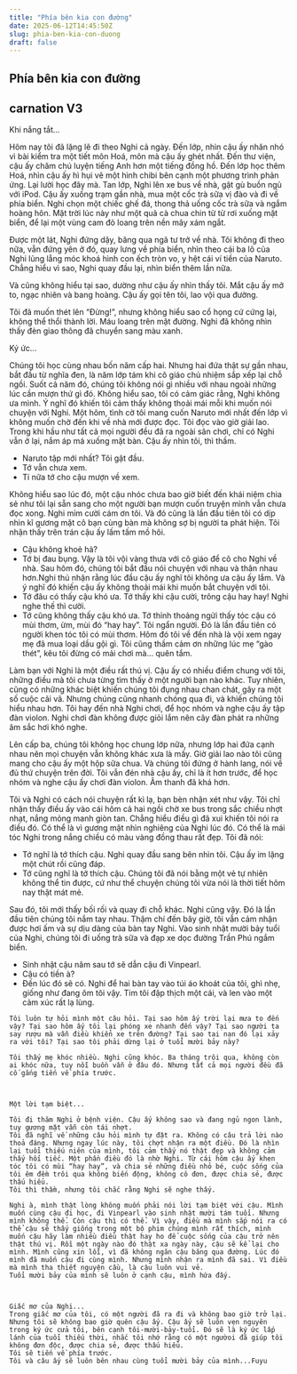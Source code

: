```yaml
---
title: "Phía bên kia con đường"
date: 2025-06-12T14:45:50Z
slug: phia-ben-kia-con-duong
draft: false
---
```


## Phía bên kia con đường

## carnation V3

Khi nắng tắt...

Hôm nay tôi đã lặng lẽ đi theo Nghi cả ngày. Đến lớp, nhìn cậu ấy nhăn nhó vì bài kiểm tra một tiết môn Hoá, môn mà cậu ấy ghét nhất. Đến thư viện, cậu ấy chăm chú luyện tiếng Anh hơn một tiếng đồng hồ. Đến lớp học thêm Hoá, nhìn cậu ấy hì hụi vẽ một hình chibi bên cạnh một phương trình phản ứng. Lại lười học đây mà. Tan lớp, Nghi lên xe bus về nhà, gật gù buồn ngủ với iPod. Cậu ấy xuống trạm gần nhà, mua một cốc trà sữa vị đào và đi về phía biển. Nghi chọn một chiếc ghế đá, thong thả uống cốc trà sữa và ngắm hoàng hôn. Mặt trời lúc này như một quả cà chua chin từ từ rơi xuống mặt biển, để lại một vùng cam đỏ loang trên nền mây xám ngắt.
 
Được một lát, Nghi đứng dậy, băng qua ngã tư trở về nhà. Tôi không đi theo nữa, vẫn đứng yên ở đó, quay lưng về phía biển, nhìn theo cái ba lô của Nghi lủng lẳng móc khoá hình con ếch tròn vo, y hệt cái ví tiền của Naruto.
Chẳng hiểu vì sao, Nghi quay đầu lại, nhìn biển thêm lần nữa.

Và cũng không hiểu tại sao, dường như cậu ấy nhìn thấy tôi. Mắt cậu ấy mở to, ngạc nhiên và bang hoàng. Cậu ấy gọi tên tôi, lao vội qua đường.

Tôi đã muốn thét lên “Đừng!”, nhưng không hiểu sao cổ họng cứ cứng lại, không thể thổi thành lời.
Máu loang trên mặt đường. Nghi đã không nhìn thấy đèn giao thông đã chuyển sang màu xanh.
 
 
 
Ký ức...

Chúng tôi học cùng nhau bốn năm cấp hai. Nhưng hai đứa thật sự gần nhau, bắt đầu từ nghĩa đen, là năm lớp tám khi cô giáo chủ nhiệm sắp xếp lại chỗ ngồi. Suốt cả năm đó, chúng tôi không nói gì nhiều với nhau ngoài những lúc cần mượn thứ gì đó. Không hiểu sao, tôi có cảm giác rằng, Nghi không ưa mình. Ý nghĩ đó khiến tôi cảm thấy không thoải mái mỗi khi muốn nói chuyện với Nghi.
Một hôm, tình cờ tôi mang cuốn Naruto mới nhất đến lớp vì không muốn chờ đến khi về nhà mới được đọc. Tôi đọc vào giờ giải lao. Trong khi hầu như tất cả mọi người đều đã ra ngoài sân chơi, chỉ có Nghi vẫn ở lại, nắm áp má xuống mặt bàn. Cậu ấy nhìn tôi, thì thầm.
- Naruto tập mới nhất?
Tôi gật đầu.
- Tớ vẫn chưa xem. 
- Tí nữa tớ cho cậu mượn về xem.

Không hiểu sao lúc đó, một cậu nhóc chưa bao giờ biết đến khái niệm chia sẻ như tôi lại sẵn sang cho một người bạn mượn cuốn truyện mình vẫn chưa đọc xong.
Nghi mỉm cười cám ơn tôi. Và đó cũng là lần đầu tiên tôi có dịp nhìn kĩ gương mặt cô bạn cùng bàn mà không sợ bị người ta phát hiện. Tôi nhận thấy trên trán cậu ấy lấm tấm mồ hôi.
- Cậu không khoẻ hả?
- Tớ bị đau bụng.
Vậy là tôi vội vàng thưa với cô giáo để cô cho Nghi về nhà. Sau hôm đó, chúng tôi bắt đầu nói chuyện với nhau và thân nhau hơn.Nghi thú nhận rằng lúc đầu cậu ấy nghĩ tôi không ưa cậu ấy lắm. Và ý nghĩ đó khiến cậu ấy không thoải mái khi muốn bắt chuyện với tôi.
- Tớ đâu có thấy cậu khó ưa. Tớ thấy khi cậu cười, trông cậu hay hay!
Nghi nghe thế thì cười.
- Tớ cũng không thấy cậu khó ưa. Tớ thỉnh thoảng ngửi thấy tóc cậu có mùi thơm, ừm, mùi đó “hay hay”.
Tôi ngẩn người. Đó là lần đầu tiên có người khen tóc tôi có mùi thơm. Hôm đó tôi về đến nhà là vội xem ngay mẹ đã mua loại dầu gội gì. Tôi cũng thầm cảm ơn những lúc mẹ “gào thét”, kêu tôi đừng có mải chơi mà… quên tắm.

Làm bạn với Nghi là một điều rất thú vị. Cậu ấy có nhiều điểm chung với tôi, những điều mà tôi chưa từng tìm thấy ở một người bạn nào khác. Tuy nhiên, cũng có những khác biệt khiến chúng tôi đụng nhau chan chát, gây ra một số cuộc cãi vã. Nhưng chúng cũng nhanh chóng qua đi, và khiến chúng tôi hiểu nhau hơn. Tôi hay đến nhà Nghi chơi, để học nhóm và nghe cậu ấy tập đàn violon. Nghi chơi đàn không được giỏi lắm nên cây đàn phát ra những âm sắc hơi khó nghe.

Lên cấp ba, chúng tôi không học chung lớp nữa, nhưng lớp hai đứa cạnh nhau nên mọi chuyện vẫn không khác xưa là mấy. Giờ giải lao nào tôi cũng mang cho cậu ấy một hộp sữa chua. Và chúng tôi đứng ở hành lang, nói về đủ thứ chuyện trên đời. Tôi vẫn đén nhà cậu ấy, chỉ là ít hơn trước, để học nhóm và nghe cậu ấy chơi đàn violon. Âm thanh đã khá hơn.

Tôi và Nghi có cách nói chuyện rất kì lạ, bạn bèn nhận xét như vậy. Tôi chỉ nhận thấy điều ấy vào cái hôm cả hai ngồi chờ xe bus trong sắc chiều nhợt nhạt, nắng mỏng manh giòn tan. Chẳng hiểu điều gì đã xui khiến tôi nói ra điều đó. Có thể là vì gương mặt nhìn nghiêng của Nghi lúc đó. Có thể là mái tóc Nghi trong nắng chiều có màu vàng đồng thau rất đẹp. Tôi đã nói:
- Tớ nghĩ là tớ thích cậu.
Nghi quay đầu sang bên nhìn tôi. Cậu ấy im lặng một chút rồi cũng đáp.
- Tớ cũng nghĩ là tớ thích cậu.
Chúng tôi đã nói bằng một vẻ tự nhiên không thể tin được, cứ như thể chuyện chúng tôi vừa nói là thời tiết hôm nay thật mát mẻ.

Sau đó, tôi mới thấy bối rối và quay đi chỗ khác. Nghi cũng vậy. Đó là lần đầu tiên chúng tôi nắm tay nhau. Thậm chí đến bây giờ, tôi vẫn cảm nhận được hơi ấm và sự dịu dàng của bàn tay Nghi.
Vào sinh nhật mười bảy tuổi của Nghi, chúng tôi đi uống trà sữa và đạp xe dọc đường Trần Phú ngắm biển.
- Sinh nhật cậu năm sau tớ sẽ dẫn cậu đi Vinpearl.
- Cậu có tiền à?
- Đến lúc đó sẽ có.
Nghi để hai bàn tay vào túi áo khoát của tôi, ghì nhẹ, giống như đang ôm tôi vậy. Tim tôi đập thịch một cái, và len vào một cảm xúc rất lạ lùng.
 ~~~~~
Tôi luôn tự hỏi mình một câu hỏi. Tại sao hôm ấy trời lại mưa to đến vậy? Tại sao hôm ấy tôi lại phóng xe nhanh đến vậy? Tại sao người ta say rượu mà vẫn điều khiển xe trên đường? Tại sao tai nạn đó lại xảy ra với tôi? Tại sao tôi phải dừng lại ở tuổi mười bảy này?

Tôi thấy mẹ khóc nhiều. Nghi cũng khóc. Ba tháng trôi qua, không còn ai khóc nữa, tuy nỗi buồn vẫn ở đâu đó. Nhưng tất cả mọi người đều đã cố gắng tiến về phía trước.
 
 

Một lời tạm biệt...
 
Tôi đi thăm Nghi ở bệnh viện. Cậu ấy không sao và đang ngủ ngon lành, tuy gương mặt vẫn còn tái nhợt.
Tôi đã nghĩ về những câu hỏi mình tự đặt ra. Không có câu trả lời nào thoả đáng. Nhưng ngay lúc này, tôi chợt nhận ra một điều. Đó là nhìn lại tuổi thiếu niên của mình, tôi cảm thấy nó thật đẹp và không cảm thấy hối tiếc. Một phần điều đó là nhờ Nghi. Từ cái hôm cậu ấy khen tóc tôi có mùi “hay hay”, và chia sẻ những điều nhỏ bé, cuộc sống của tôi êm đềm trôi qua không biến động, không cô đơn, được chia sẻ, được thấu hiểu.
Tôi thì thầm, nhưng tôi chắc rằng Nghi sẽ nghe thấy.

Nghi à, mình thật lòng không muốn phải nói lời tạm biệt với cậu. Mình muốn cùng cậu đi học, đi Vinpearl vào sinh nhật mười tám tuổi. Nhưng mình không thể. Còn cậu thì có thể. Vì vậy, điều mà mình sắp nói ra có thể cậu sẽ thấy giống trong một bộ phim chúng mình rất thích, mình muốn cậu hãy làm nhiều điều thật hay ho để cuộc sống của cậu trở nên thật thú vị. Rồi một ngày nào đó thật xa ngày này, cậu sẽ kể lại cho mình. Mình cũng xin lỗi, vì đã không ngăn cậu băng qua đường. Lúc đó mình đã muốn cậu đi cùng mình. Nhưng mình nhận ra mình đã sai. Vì điều mà mình tha thiết nguyện cầu, là cậu luôn vui vẻ.
Tuổi mười bảy của mình sẽ luôn ở cạnh cậu, mình hứa đấy.
 
 
 
Giấc mơ của Nghi...
Trong giấc mơ của tôi, có một người đã ra đi và không bao giờ trở lại. Nhưng tôi sẽ không bao giờ quên cậu ấy. Cậu ấy sẽ luôn vẹn nguyên trong ký ức cửa tôi, bên cạnh tôi-mười-bảy-tuổi. Đó sẽ là ký ức lấp lánh của tuổi thiếu thời, nhắc tôi nhớ rằng có một ngườoi đã giúp tôi không đơn độc, được chia sẻ, được thấu hiểu.
Tôi sẽ tiến về phía trước.
Tôi và câu ấy sẽ luôn bên nhau cùng tuổi mười bảy của mình...Fuyu